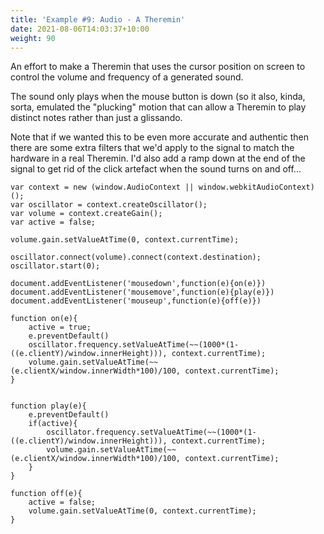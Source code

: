 ```yaml
---
title: 'Example #9: Audio - A Theremin'
date: 2021-08-06T14:03:37+10:00
weight: 90
---
```


An effort to make a Theremin that uses the cursor position on screen to control the volume and frequency of a generated sound. 

<!--more-->

The sound only plays when the mouse button is down (so it also, kinda, sorta, emulated the "plucking" motion that can allow a Theremin to play distinct notes rather than just a glissando.

Note that if we wanted this to be even more accurate and authentic then there are some extra filters that we'd apply to the signal to match the hardware in a real Theremin. I'd also add a ramp down at the end of the signal to get rid of the click artefact when the sound turns on and off...


```
var context = new (window.AudioContext || window.webkitAudioContext)();
var oscillator = context.createOscillator();
var volume = context.createGain();
var active = false;

volume.gain.setValueAtTime(0, context.currentTime);

oscillator.connect(volume).connect(context.destination);
oscillator.start(0);

document.addEventListener('mousedown',function(e){on(e)})
document.addEventListener('mousemove',function(e){play(e)})
document.addEventListener('mouseup',function(e){off(e)})

function on(e){
    active = true;
    e.preventDefault()
    oscillator.frequency.setValueAtTime(~~(1000*(1-((e.clientY)/window.innerHeight))), context.currentTime);
    volume.gain.setValueAtTime(~~(e.clientX/window.innerWidth*100)/100, context.currentTime);
}


function play(e){
    e.preventDefault()
    if(active){
        oscillator.frequency.setValueAtTime(~~(1000*(1-((e.clientY)/window.innerHeight))), context.currentTime);
        volume.gain.setValueAtTime(~~(e.clientX/window.innerWidth*100)/100, context.currentTime);
    }
}

function off(e){
    active = false;
    volume.gain.setValueAtTime(0, context.currentTime);
}
```
